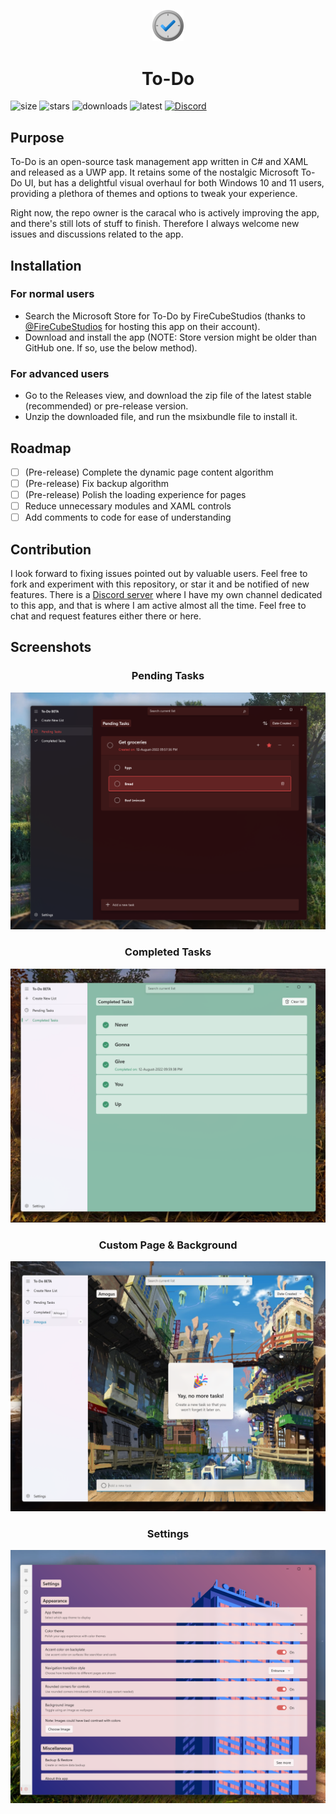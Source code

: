 <p align="center" width="100%">
    <img width="10%" src="To-Do/Images/app_icon.png" alt="App Logo">
</p>
<h1 align="center">To-Do</h1>

![size](https://img.shields.io/github/repo-size/BigFloppa404/To-Do_App?color=%23cc0000&label=Repo%20Size)
![stars](https://img.shields.io/github/stars/BigFloppa404/To-Do_App?color=%23eeab00&label=Stars)
![downloads](https://img.shields.io/github/downloads/BigFloppa404/To-Do_App/total?label=Downloads)
![latest](https://img.shields.io/github/v/release/BigFloppa404/To-Do_App?label=Latest%20Stable)
[![Discord](https://img.shields.io/discord/714581497222398064?color=5865F2&label=Discord&logo=discord&logoColor=ffffff)](https://discord.com/invite/PsUS2rjCtu) 

## Purpose
To-Do is an open-source task management app written in C# and XAML and released as a UWP app. It retains some of the nostalgic Microsoft To-Do UI, but has a delightful visual overhaul for both Windows 10 and 11 users, providing a plethora of themes and options to tweak your experience.

Right now, the repo owner is the caracal who is actively improving the app, and there's still lots of stuff to finish. Therefore I always welcome new issues and discussions related to the app.

## Installation
### For normal users
- Search the Microsoft Store for To-Do by FireCubeStudios (thanks to [@FireCubeStudios](https://github.com/FireCubeStudios) for hosting this app on their account).
- Download and install the app (NOTE: Store version might be older than GitHub one. If so, use the below method).
### For advanced users
- Go to the Releases view, and download the zip file of the latest stable (recommended) or pre-release version.
- Unzip the downloaded file, and run the msixbundle file to install it.

## Roadmap
- [ ] \(Pre-release) Complete the dynamic page content algorithm
- [ ] \(Pre-release) Fix backup algorithm
- [ ] \(Pre-release) Polish the loading experience for pages
- [ ] Reduce unnecessary modules and XAML controls
- [ ] Add comments to code for ease of understanding

## Contribution
I look forward to fixing issues pointed out by valuable users. Feel free to fork and experiment with this repository, or star it and be notified of new features. There is a [Discord server](https://discord.com/invite/PsUS2rjCtu) where I have my own channel dedicated to this app, and that is where I am active almost all the time. Feel free to chat and request features either there or here.

## Screenshots
<h3 align="center">Pending Tasks</h3>
<p align="center" width="100%">
    <img src="To-Do/Images/Screenshots/ss1.png" alt="Pending Tasks page of app">
</p>

<h3 align="center">Completed Tasks</h3>
<p align="center" width="100%">
    <img src="To-Do/Images/Screenshots/ss2.png" alt="Completed Tasks page of app">
</p>

<h3 align="center">Custom Page & Background</h3>
<p align="center" width="100%">
    <img src="To-Do/Images/Screenshots/ss3.png" alt="Custom page & image as chosen by users">
</p>

<h3 align="center">Settings</h3>
<p align="center" width="100%">
    <img src="To-Do/Images/Screenshots/ss4.png" alt="Settings page of app">
</p>
